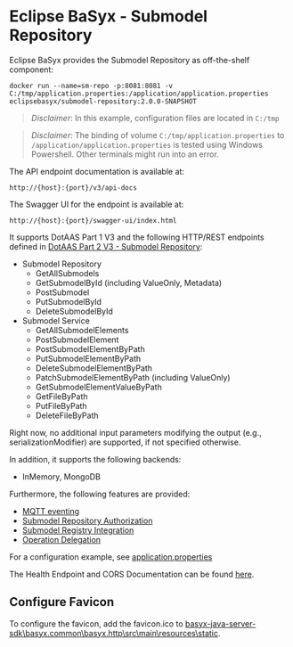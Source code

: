 # Eclipse BaSyx - Submodel Repository 
Eclipse BaSyx provides the Submodel Repository as off-the-shelf component:

    docker run --name=sm-repo -p:8081:8081 -v C:/tmp/application.properties:/application/application.properties eclipsebasyx/submodel-repository:2.0.0-SNAPSHOT 

> *Disclaimer*: In this example, configuration files are located in `C:/tmp`

> *Disclaimer*: The binding of volume `C:/tmp/application.properties` to `/application/application.properties` is tested using Windows Powershell. Other terminals might run into an error.

The API endpoint documentation is available at:

	http://{host}:{port}/v3/api-docs
	
The Swagger UI for the endpoint is available at:

	http://{host}:{port}/swagger-ui/index.html

It supports DotAAS Part 1 V3 and the following HTTP/REST endpoints defined in [DotAAS Part 2 V3 - Submodel Repository](https://app.swaggerhub.com/apis/Plattform_i40/SubmodelRepositoryServiceSpecification/V3.0.1_SSP-001):

* Submodel Repository
  * GetAllSubmodels
  * GetSubmodelById (including ValueOnly, Metadata)
  * PostSubmodel
  * PutSubmodelById
  * DeleteSubmodelById
* Submodel Service
  * GetAllSubmodelElements
  * PostSubmodelElement
  * PostSubmodelElementByPath
  * PutSubmodelElementByPath
  * DeleteSubmodelElementByPath
  * PatchSubmodelElementByPath (including ValueOnly)
  * GetSubmodelElementValueByPath
  * GetFileByPath
  * PutFileByPath
  * DeleteFileByPath

Right now, no additional input parameters modifying the output (e.g., serializationModifier) are supported, if not specified otherwise.

In addition, it supports the following backends:
* InMemory, MongoDB

Furthermore, the following features are provided:
* [MQTT eventing](basyx.submodelrepository-feature-mqtt)
* [Submodel Repository Authorization](basyx.submodelrepository-feature-authorization)
* [Submodel Registry Integration](basyx.submodelrepository-feature-registry-integration)
* [Operation Delegation](basyx.submodelrepository-feature-operation-delegation)

For a configuration example, see [application.properties](basyx.submodelrepository.component/src/main/resources/application.properties)

The Health Endpoint and CORS Documentation can be found [here](../docs/Readme.md). 


## Configure Favicon
To configure the favicon, add the favicon.ico to [basyx-java-server-sdk\basyx.common\basyx.http\src\main\resources\static](../basyx.common/basyx.http/src/main/resources/static/).
